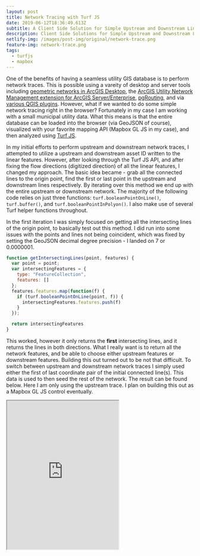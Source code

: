 ```yaml
---
layout: post
title: Network Tracing with Turf JS
date: 2019-06-12T18:36:49.613Z
subtitle: A Client Side Solution for Simple Upstream and Downstream Linear Analysis
description: Client Side Solutions for Simple Upstream and Downstream Linear Analysis
netlify-img: /images/post-img/original/network-trace.png
feature-img: network-trace.png
tags:
  - turfjs
  - mapbox
---
```

One of the benefits of having a seamless utility GIS database is to perform network traces. This is possible using a vareity of desktop and server tools including [geometric networks in ArcGIS Desktop](http://desktop.arcgis.com/en/arcmap/10.3/manage-data/geometric-networks/what-are-geometric-networks-.htm), the [ArcGIS Utility Network Management extension for ArcGIS Server/Enterprise](https://pro.arcgis.com/en/pro-app/help/data/utility-network/what-is-a-utility-network-.htm), [pgRouting](https://pgrouting.org/), and via [various QGIS plugins](https://plugins.qgis.org/search/?q=network). However, what if we wanted to do some simple network tracing right in the browser? Fortunately in my case I am working with a small municipal utility data. What this means is that the entire database can be loaded into the browser (via GeoJSON of course), visualized with your favorite mapping API (Mapbox GL JS in my case), and then analyzed using [Turf JS](https://github.com/Turfjs/turf). 

In my initial efforts to perform upstream and downstream network traces, I attempted to utilize a upstream and downstream asset ID written to the linear features. However, after looking through the Turf JS API, and after fixing the flow directions (digitized direction) of all the linear features, I changed my approach. The basic idea became - grab all the connected lines to the origin point, find the first or last point in the upstream and downstream lines respectively. By iterating over this method we end up with the entire upstream or downstream network. The majority of the following code relies on just three functions: ``turf.booleanPointOnLine()``, ``turf.buffer()``, and ``turf.booleanPointInPolyon()``. I also make use of several Turf helper functions throughout.

In the first iteration I was simply focused on getting all the intersecting lines of the origin point, to basically test out this method. I did run into some issues with the points and lines not being coincident, which was fixed by setting the GeoJSON decimal degree precision - I landed on 7 or 0.0000001. 

```javascript
function getIntersectingLines(point, features) {
  var point = point;
  var intersectingFeatures = {
    type: "FeatureCollection",
    features: []
  };
  features.features.map(function(f) {
    if (turf.booleanPointOnLine(point, f)) {
      intersectingFeatures.features.push(f)
    }
  });

  return intersectingFeatures
}
```

This worked, however it only returns the **first** intersecting lines, and it returns the lines in both directions. What I really want is to return all the network features, and be able to choose either upstream features or downstream features. Building this out turned out to be not that difficult. To switch between upstream and downstream network traces I simply used either the first of last coordinate pair of the initial connected line(s). This data is used to then seed the rest of the network. The result can be found below. Here I am only using the upstream trace. I plan on building this out as a Mapbox GL JS control eventually.

<iframe src="https://bl.ocks.org/reyemtm/raw/315fac1958ba3b9fdbbe2353a53f0995/#17/39.915321/-82.005697 width="100%" height="400px">

